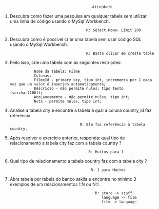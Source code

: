                                              Atividade

1. Descubra como fazer uma pesquisa em qualquer tabela sem utilizar uma linha de código usando o MySql Workbench.

                                          R: Select Rows- Limit 200

2. Descubra como é possível criar uma tabela sem usar código SQL usando o MySql Workbench.

                                          R: Basta clicar em create table

3. Feito isso, crie uma tabela com as seguintes restrições:
                  
                  Nome da tabela: Filme
                  Colunas:
                  FilmeId - primary key, tipo int, incrementa por 1 cada vez que um valor é inserido automaticamente;
                  Descricao - não permite nulos, tipo texto (varchar(100));
                  AnoLancamento - não permite nulos, tipo int;
                  Nota - permite nulos, tipo int;

4. Analise a tabela city e encontre a tabela à qual a coluna country_id faz referência.

                                       R: Ela faz referência à tabela country.

5. Após resolver o exercício anterior, responda: qual tipo de relacionamento a tabela city faz com a tabela country ?

                                           R: Muitos para 1

6. Qual tipo de relacionamento a tabela country faz com a tabela city ?

                                            R: 1 para Muitos

7. Abra tabela por tabela do banco sakila e encontre no mínimo 3 exemplos de um relacionamentos 1:N ou N:1.

                                              R: store -> staff
                                                 language -> film
                                                 film -> language